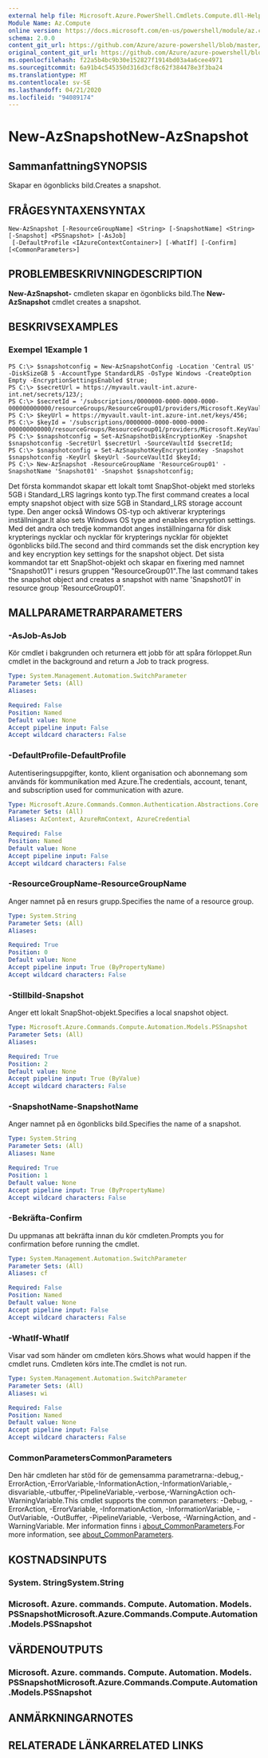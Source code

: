 ```yaml
---
external help file: Microsoft.Azure.PowerShell.Cmdlets.Compute.dll-Help.xml
Module Name: Az.Compute
online version: https://docs.microsoft.com/en-us/powershell/module/az.compute/new-azsnapshot
schema: 2.0.0
content_git_url: https://github.com/Azure/azure-powershell/blob/master/src/Compute/Compute/help/New-AzSnapshot.md
original_content_git_url: https://github.com/Azure/azure-powershell/blob/master/src/Compute/Compute/help/New-AzSnapshot.md
ms.openlocfilehash: f22a5b4bc9b30e152827f1914bd03a4a6cee4971
ms.sourcegitcommit: 6a91b4c545350d316d3cf8c62f384478e3f3ba24
ms.translationtype: MT
ms.contentlocale: sv-SE
ms.lasthandoff: 04/21/2020
ms.locfileid: "94089174"
---
```

# <span data-ttu-id="0021d-101">New-AzSnapshot</span><span class="sxs-lookup"><span data-stu-id="0021d-101">New-AzSnapshot</span></span>

## <span data-ttu-id="0021d-102">Sammanfattning</span><span class="sxs-lookup"><span data-stu-id="0021d-102">SYNOPSIS</span></span>
<span data-ttu-id="0021d-103">Skapar en ögonblicks bild.</span><span class="sxs-lookup"><span data-stu-id="0021d-103">Creates a snapshot.</span></span>

## <span data-ttu-id="0021d-104">FRÅGESYNTAXEN</span><span class="sxs-lookup"><span data-stu-id="0021d-104">SYNTAX</span></span>

```
New-AzSnapshot [-ResourceGroupName] <String> [-SnapshotName] <String> [-Snapshot] <PSSnapshot> [-AsJob]
 [-DefaultProfile <IAzureContextContainer>] [-WhatIf] [-Confirm] [<CommonParameters>]
```

## <span data-ttu-id="0021d-105">PROBLEMBESKRIVNING</span><span class="sxs-lookup"><span data-stu-id="0021d-105">DESCRIPTION</span></span>
<span data-ttu-id="0021d-106">**New-AzSnapshot-** cmdleten skapar en ögonblicks bild.</span><span class="sxs-lookup"><span data-stu-id="0021d-106">The **New-AzSnapshot** cmdlet creates a snapshot.</span></span>

## <span data-ttu-id="0021d-107">BESKRIVS</span><span class="sxs-lookup"><span data-stu-id="0021d-107">EXAMPLES</span></span>

### <span data-ttu-id="0021d-108">Exempel 1</span><span class="sxs-lookup"><span data-stu-id="0021d-108">Example 1</span></span>
```
PS C:\> $snapshotconfig = New-AzSnapshotConfig -Location 'Central US' -DiskSizeGB 5 -AccountType StandardLRS -OsType Windows -CreateOption Empty -EncryptionSettingsEnabled $true;
PS C:\> $secretUrl = https://myvault.vault-int.azure-int.net/secrets/123/;
PS C:\> $secretId = '/subscriptions/0000000-0000-0000-0000-000000000000/resourceGroups/ResourceGroup01/providers/Microsoft.KeyVault/vaults/TestVault123';
PS C:\> $keyUrl = https://myvault.vault-int.azure-int.net/keys/456;
PS C:\> $keyId = '/subscriptions/0000000-0000-0000-0000-000000000000/resourceGroups/ResourceGroup01/providers/Microsoft.KeyVault/vaults/TestVault456';
PS C:\> $snapshotconfig = Set-AzSnapshotDiskEncryptionKey -Snapshot $snapshotconfig -SecretUrl $secretUrl -SourceVaultId $secretId;
PS C:\> $snapshotconfig = Set-AzSnapshotKeyEncryptionKey -Snapshot $snapshotconfig -KeyUrl $keyUrl -SourceVaultId $keyId;
PS C:\> New-AzSnapshot -ResourceGroupName 'ResourceGroup01' -SnapshotName 'Snapshot01' -Snapshot $snapshotconfig;
```

<span data-ttu-id="0021d-109">Det första kommandot skapar ett lokalt tomt SnapShot-objekt med storleks 5GB i Standard_LRS lagrings konto typ.</span><span class="sxs-lookup"><span data-stu-id="0021d-109">The first command creates a local empty snapshot object with size 5GB in Standard_LRS storage account type.</span></span>  <span data-ttu-id="0021d-110">Den anger också Windows OS-typ och aktiverar krypterings inställningar.</span><span class="sxs-lookup"><span data-stu-id="0021d-110">It also sets Windows OS type and enables encryption settings.</span></span>
<span data-ttu-id="0021d-111">Med det andra och tredje kommandot anges inställningarna för disk krypterings nycklar och nycklar för krypterings nycklar för objektet ögonblicks bild.</span><span class="sxs-lookup"><span data-stu-id="0021d-111">The second and third commands set the disk encryption key and key encryption key settings for the snapshot object.</span></span>
<span data-ttu-id="0021d-112">Det sista kommandot tar ett SnapShot-objekt och skapar en fixering med namnet "Snapshot01" i resurs gruppen "ResourceGroup01".</span><span class="sxs-lookup"><span data-stu-id="0021d-112">The last command takes the snapshot object and creates a snapshot with name 'Snapshot01' in resource group 'ResourceGroup01'.</span></span>

## <span data-ttu-id="0021d-113">MALLPARAMETRAR</span><span class="sxs-lookup"><span data-stu-id="0021d-113">PARAMETERS</span></span>

### <span data-ttu-id="0021d-114">-AsJob</span><span class="sxs-lookup"><span data-stu-id="0021d-114">-AsJob</span></span>
<span data-ttu-id="0021d-115">Kör cmdlet i bakgrunden och returnera ett jobb för att spåra förloppet.</span><span class="sxs-lookup"><span data-stu-id="0021d-115">Run cmdlet in the background and return a Job to track progress.</span></span>

```yaml
Type: System.Management.Automation.SwitchParameter
Parameter Sets: (All)
Aliases:

Required: False
Position: Named
Default value: None
Accept pipeline input: False
Accept wildcard characters: False
```

### <span data-ttu-id="0021d-116">-DefaultProfile</span><span class="sxs-lookup"><span data-stu-id="0021d-116">-DefaultProfile</span></span>
<span data-ttu-id="0021d-117">Autentiseringsuppgifter, konto, klient organisation och abonnemang som används för kommunikation med Azure.</span><span class="sxs-lookup"><span data-stu-id="0021d-117">The credentials, account, tenant, and subscription used for communication with azure.</span></span>

```yaml
Type: Microsoft.Azure.Commands.Common.Authentication.Abstractions.Core.IAzureContextContainer
Parameter Sets: (All)
Aliases: AzContext, AzureRmContext, AzureCredential

Required: False
Position: Named
Default value: None
Accept pipeline input: False
Accept wildcard characters: False
```

### <span data-ttu-id="0021d-118">-ResourceGroupName</span><span class="sxs-lookup"><span data-stu-id="0021d-118">-ResourceGroupName</span></span>
<span data-ttu-id="0021d-119">Anger namnet på en resurs grupp.</span><span class="sxs-lookup"><span data-stu-id="0021d-119">Specifies the name of a resource group.</span></span>

```yaml
Type: System.String
Parameter Sets: (All)
Aliases:

Required: True
Position: 0
Default value: None
Accept pipeline input: True (ByPropertyName)
Accept wildcard characters: False
```

### <span data-ttu-id="0021d-120">-Stillbild</span><span class="sxs-lookup"><span data-stu-id="0021d-120">-Snapshot</span></span>
<span data-ttu-id="0021d-121">Anger ett lokalt SnapShot-objekt.</span><span class="sxs-lookup"><span data-stu-id="0021d-121">Specifies a local snapshot object.</span></span>

```yaml
Type: Microsoft.Azure.Commands.Compute.Automation.Models.PSSnapshot
Parameter Sets: (All)
Aliases:

Required: True
Position: 2
Default value: None
Accept pipeline input: True (ByValue)
Accept wildcard characters: False
```

### <span data-ttu-id="0021d-122">-SnapshotName</span><span class="sxs-lookup"><span data-stu-id="0021d-122">-SnapshotName</span></span>
<span data-ttu-id="0021d-123">Anger namnet på en ögonblicks bild.</span><span class="sxs-lookup"><span data-stu-id="0021d-123">Specifies the name of a snapshot.</span></span>

```yaml
Type: System.String
Parameter Sets: (All)
Aliases: Name

Required: True
Position: 1
Default value: None
Accept pipeline input: True (ByPropertyName)
Accept wildcard characters: False
```

### <span data-ttu-id="0021d-124">-Bekräfta</span><span class="sxs-lookup"><span data-stu-id="0021d-124">-Confirm</span></span>
<span data-ttu-id="0021d-125">Du uppmanas att bekräfta innan du kör cmdleten.</span><span class="sxs-lookup"><span data-stu-id="0021d-125">Prompts you for confirmation before running the cmdlet.</span></span>

```yaml
Type: System.Management.Automation.SwitchParameter
Parameter Sets: (All)
Aliases: cf

Required: False
Position: Named
Default value: None
Accept pipeline input: False
Accept wildcard characters: False
```

### <span data-ttu-id="0021d-126">-WhatIf</span><span class="sxs-lookup"><span data-stu-id="0021d-126">-WhatIf</span></span>
<span data-ttu-id="0021d-127">Visar vad som händer om cmdleten körs.</span><span class="sxs-lookup"><span data-stu-id="0021d-127">Shows what would happen if the cmdlet runs.</span></span>
<span data-ttu-id="0021d-128">Cmdleten körs inte.</span><span class="sxs-lookup"><span data-stu-id="0021d-128">The cmdlet is not run.</span></span>

```yaml
Type: System.Management.Automation.SwitchParameter
Parameter Sets: (All)
Aliases: wi

Required: False
Position: Named
Default value: None
Accept pipeline input: False
Accept wildcard characters: False
```

### <span data-ttu-id="0021d-129">CommonParameters</span><span class="sxs-lookup"><span data-stu-id="0021d-129">CommonParameters</span></span>
<span data-ttu-id="0021d-130">Den här cmdleten har stöd för de gemensamma parametrarna:-debug,-ErrorAction,-ErrorVariable,-InformationAction,-InformationVariable,-disvariable,-utbuffer,-PipelineVariable,-verbose,-WarningAction och-WarningVariable.</span><span class="sxs-lookup"><span data-stu-id="0021d-130">This cmdlet supports the common parameters: -Debug, -ErrorAction, -ErrorVariable, -InformationAction, -InformationVariable, -OutVariable, -OutBuffer, -PipelineVariable, -Verbose, -WarningAction, and -WarningVariable.</span></span> <span data-ttu-id="0021d-131">Mer information finns i [about_CommonParameters](http://go.microsoft.com/fwlink/?LinkID=113216).</span><span class="sxs-lookup"><span data-stu-id="0021d-131">For more information, see [about_CommonParameters](http://go.microsoft.com/fwlink/?LinkID=113216).</span></span>

## <span data-ttu-id="0021d-132">KOSTNADS</span><span class="sxs-lookup"><span data-stu-id="0021d-132">INPUTS</span></span>

### <span data-ttu-id="0021d-133">System. String</span><span class="sxs-lookup"><span data-stu-id="0021d-133">System.String</span></span>

### <span data-ttu-id="0021d-134">Microsoft. Azure. commands. Compute. Automation. Models. PSSnapshot</span><span class="sxs-lookup"><span data-stu-id="0021d-134">Microsoft.Azure.Commands.Compute.Automation.Models.PSSnapshot</span></span>

## <span data-ttu-id="0021d-135">VÄRDEN</span><span class="sxs-lookup"><span data-stu-id="0021d-135">OUTPUTS</span></span>

### <span data-ttu-id="0021d-136">Microsoft. Azure. commands. Compute. Automation. Models. PSSnapshot</span><span class="sxs-lookup"><span data-stu-id="0021d-136">Microsoft.Azure.Commands.Compute.Automation.Models.PSSnapshot</span></span>

## <span data-ttu-id="0021d-137">ANMÄRKNINGAR</span><span class="sxs-lookup"><span data-stu-id="0021d-137">NOTES</span></span>

## <span data-ttu-id="0021d-138">RELATERADE LÄNKAR</span><span class="sxs-lookup"><span data-stu-id="0021d-138">RELATED LINKS</span></span>
